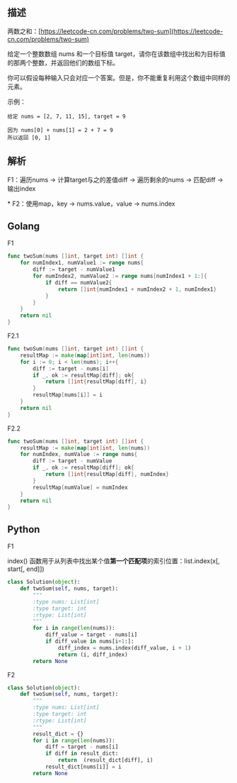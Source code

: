## 描述

两数之和：[https://leetcode-cn.com/problems/two-sum](https://leetcode-cn.com/problems/two-sum)

给定一个整数数组 nums 和一个目标值 target，请你在该数组中找出和为目标值的那两个整数，并返回他们的数组下标。

你可以假设每种输入只会对应一个答案。但是，你不能重复利用这个数组中同样的元素。

示例：

```
给定 nums = [2, 7, 11, 15], target = 9

因为 nums[0] + nums[1] = 2 + 7 = 9
所以返回 [0, 1]
```

## 解析

F1：遍历nums -> 计算target与之的差值diff -> 遍历剩余的nums -> 匹配diff -> 输出index

\* F2：使用map，key -> nums.value，value -> nums.index

## Golang

F1

```go
func twoSum(nums []int, target int) []int {
    for numIndex1, numValue1 := range nums{
        diff := target - numValue1
        for numIndex2, numValue2 := range nums[numIndex1 + 1:]{
            if diff == numValue2{
                return []int{numIndex1 + numIndex2 + 1, numIndex1}
            }
        }
    }
    return nil
}
```

F2.1

```go
func twoSum(nums []int, target int) []int {
    resultMap := make(map[int]int, len(nums))
    for i := 0; i < len(nums); i++{
        diff := target - nums[i]
        if _, ok := resultMap[diff]; ok{
            return []int{resultMap[diff], i}
        }
        resultMap[nums[i]] = i
    }
    return nil
}
```

F2.2

```go
func twoSum(nums []int, target int) []int {
    resultMap := make(map[int]int, len(nums))
    for numIndex, numValue := range nums{
        diff := target - numValue
        if _, ok := resultMap[diff]; ok{
            return []int{resultMap[diff], numIndex}
        }
        resultMap[numValue] = numIndex
    }
    return nil
}
```

## Python

F1

index() 函数用于从列表中找出某个值**第一个匹配项**的索引位置：list.index(x[, start[, end]])

```python
class Solution(object):
    def twoSum(self, nums, target):
        """
        :type nums: List[int]
        :type target: int
        :rtype: List[int]
        """
        for i in range(len(nums)):
            diff_value = target - nums[i]
            if diff_value in nums[i+1:]:
                diff_index = nums.index(diff_value, i + 1)
                return (i, diff_index)
        return None
```

F2

```python
class Solution(object):
    def twoSum(self, nums, target):
        """
        :type nums: List[int]
        :type target: int
        :rtype: List[int]
        """
        result_dict = {}
        for i in range(len(nums)):
            diff = target - nums[i]
            if diff in result_dict:
                return  (result_dict[diff], i)
            result_dict[nums[i]] = i
        return None
```

